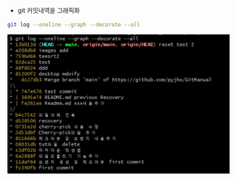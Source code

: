 - git 커밋내역을 그래픽화
```bash
git log --oneline --graph --decorate --all
```

![샘플 이미지](images/log_graphic.jpg) 